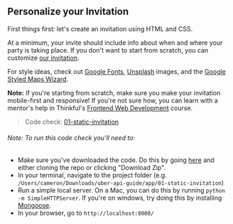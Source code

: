 ## Personalize your Invitation

First things first: let's create an invitation using HTML and CSS.

At a minimum, your invite should include info about when and where your party is taking place. If you don't want to start from scratch, you can customize [our invitation](https://github.com/Thinkful/uber-api-guide/tree/master/app/01-static-invitation).

For style ideas, check out [Google Fonts](http://www.google.com/fonts), [Unsplash](https://unsplash.com) images, and the [Google Styled Maps Wizard](http://gmaps-samples-v3.googlecode.com/svn/trunk/styledmaps/wizard/index.html).

__Note:__ If you're starting from scratch, make sure you make your invitation mobile-first and responsive! If you're not sure how, you can learn with a mentor's help in Thinkful's [Frontend Web Development](http://www.thinkful.com/web-development-course?utm_source=thinkful&utm_campaign=party-invite-guide&utm_medium=link) course.

> Code check: [01-static-invitation](https://github.com/Thinkful/uber-api-guide/tree/master/app/01-static-invitation)

###### Note: To run this code check you'll need to:
- Make sure you've downloaded the code. Do this by going [here](https://github.com/Thinkful/uber-api-guide) and either cloning the repo or clicking "Download Zip".
- In your terminal, navigate to the project folder (e.g. `/Users/cameron/Downloads/uber-api-guide/app/01-static-invitation`)
- Run a simple local server. On a Mac, you can do this by running `python -m SimpleHTTPServer`. If you're on windows, try doing this by installing [Mongoose](https://code.google.com/p/mongoose/).
- In your browser, go to `http://localhost:8000/`